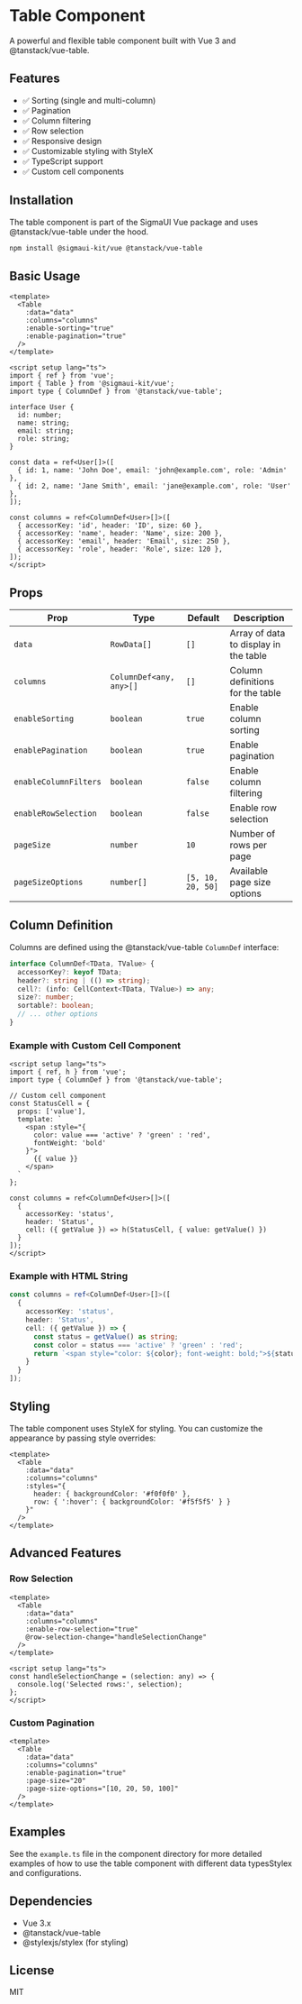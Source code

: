 # Table Component

A powerful and flexible table component built with Vue 3 and @tanstack/vue-table.

## Features

- ✅ Sorting (single and multi-column)
- ✅ Pagination
- ✅ Column filtering
- ✅ Row selection
- ✅ Responsive design
- ✅ Customizable styling with StyleX
- ✅ TypeScript support
- ✅ Custom cell components

## Installation

The table component is part of the SigmaUI Vue package and uses @tanstack/vue-table under the hood.

```bash
npm install @sigmaui-kit/vue @tanstack/vue-table
```

## Basic Usage

```vue
<template>
  <Table 
    :data="data" 
    :columns="columns"
    :enable-sorting="true"
    :enable-pagination="true"
  />
</template>

<script setup lang="ts">
import { ref } from 'vue';
import { Table } from '@sigmaui-kit/vue';
import type { ColumnDef } from '@tanstack/vue-table';

interface User {
  id: number;
  name: string;
  email: string;
  role: string;
}

const data = ref<User[]>([
  { id: 1, name: 'John Doe', email: 'john@example.com', role: 'Admin' },
  { id: 2, name: 'Jane Smith', email: 'jane@example.com', role: 'User' },
]);

const columns = ref<ColumnDef<User>[]>([
  { accessorKey: 'id', header: 'ID', size: 60 },
  { accessorKey: 'name', header: 'Name', size: 200 },
  { accessorKey: 'email', header: 'Email', size: 250 },
  { accessorKey: 'role', header: 'Role', size: 120 },
]);
</script>
```

## Props

| Prop | Type | Default | Description |
|------|------|---------|-------------|
| `data` | `RowData[]` | `[]` | Array of data to display in the table |
| `columns` | `ColumnDef<any, any>[]` | `[]` | Column definitions for the table |
| `enableSorting` | `boolean` | `true` | Enable column sorting |
| `enablePagination` | `boolean` | `true` | Enable pagination |
| `enableColumnFilters` | `boolean` | `false` | Enable column filtering |
| `enableRowSelection` | `boolean` | `false` | Enable row selection |
| `pageSize` | `number` | `10` | Number of rows per page |
| `pageSizeOptions` | `number[]` | `[5, 10, 20, 50]` | Available page size options |

## Column Definition

Columns are defined using the @tanstack/vue-table `ColumnDef` interface:

```typescript
interface ColumnDef<TData, TValue> {
  accessorKey?: keyof TData;
  header?: string | (() => string);
  cell?: (info: CellContext<TData, TValue>) => any;
  size?: number;
  sortable?: boolean;
  // ... other options
}
```

### Example with Custom Cell Component

```vue
<script setup lang="ts">
import { ref, h } from 'vue';
import type { ColumnDef } from '@tanstack/vue-table';

// Custom cell component
const StatusCell = {
  props: ['value'],
  template: `
    <span :style="{ 
      color: value === 'active' ? 'green' : 'red', 
      fontWeight: 'bold' 
    }">
      {{ value }}
    </span>
  `
};

const columns = ref<ColumnDef<User>[]>([
  {
    accessorKey: 'status',
    header: 'Status',
    cell: ({ getValue }) => h(StatusCell, { value: getValue() })
  }
]);
</script>
```

### Example with HTML String

```typescript
const columns = ref<ColumnDef<User>[]>([
  {
    accessorKey: 'status',
    header: 'Status',
    cell: ({ getValue }) => {
      const status = getValue() as string;
      const color = status === 'active' ? 'green' : 'red';
      return `<span style="color: ${color}; font-weight: bold;">${status}</span>`;
    }
  }
]);
```

## Styling

The table component uses StyleX for styling. You can customize the appearance by passing style overrides:

```vue
<template>
  <Table 
    :data="data" 
    :columns="columns"
    :styles="{
      header: { backgroundColor: '#f0f0f0' },
      row: { ':hover': { backgroundColor: '#f5f5f5' } }
    }"
  />
</template>
```

## Advanced Features

### Row Selection

```vue
<template>
  <Table 
    :data="data" 
    :columns="columns"
    :enable-row-selection="true"
    @row-selection-change="handleSelectionChange"
  />
</template>

<script setup lang="ts">
const handleSelectionChange = (selection: any) => {
  console.log('Selected rows:', selection);
};
</script>
```

### Custom Pagination

```vue
<template>
  <Table 
    :data="data" 
    :columns="columns"
    :enable-pagination="true"
    :page-size="20"
    :page-size-options="[10, 20, 50, 100]"
  />
</template>
```

## Examples

See the `example.ts` file in the component directory for more detailed examples of how to use the table component with different data typesStylex and configurations.

## Dependencies

- Vue 3.x
- @tanstack/vue-table
- @stylexjs/stylex (for styling)

## License

MIT 